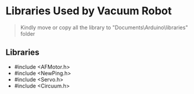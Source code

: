 # Libraries Used by Vacuum Robot
> Kindly move or copy all the library to "Documents\Arduino\libraries\" folder


## Libraries
- #include <AFMotor.h>
- #include <NewPing.h>
- #include <Servo.h>
- #include <Circuum.h>